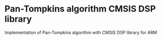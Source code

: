 # Pan-Tompkins algorithm CMSIS DSP library
 Implementation of Pan-Tompkins algorithm with CMSIS DSP library for ARM
